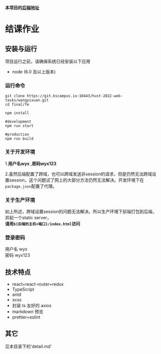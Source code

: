 **本项目的[后端地址](https://github.com/wyx-20021015/cms-be)**

# 结课作业

## 安装与运行

项目运行之前，请确保系统已经安装以下应用

- node (6.0 及以上版本)

### 运行命令

```
git clone https://git.kscampus.io:10443/hust-2022-web-tasks/wangyixuan.git
cd final/fe

npm install

#development
npm run start

#production
npm run build
```

### 关于开发环境

1.**用户名wyx ,密码wyx123**

2.虽然后端配置了跨域，也可以跨域发送非session的请求，但是仍然无法跨域设置session，这个问题试了网上的大部分方法仍然无法解决。开发环境下在```package.json```配置了代理。

### 关于生产环境

如上所述，跨域设置session的问题无法解决。所以生产环境下前端打包到后端，并起一个static server，<br>**请用```${后端的主机+端口}/index.html```访问**

### 登录密码

用户名 wyx <br>
密码 wyx123

## 技术特点

- react+react-router+redux
- TypeScript
- antd
- scss
- 封装 ts 友好的 axios
- markdown 预览
- prettier+eslint

## 其它

见本目录下的'detail.md'
